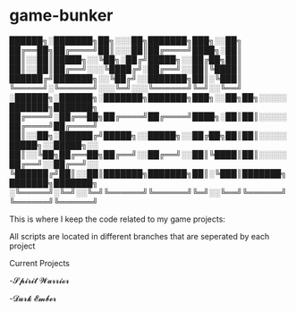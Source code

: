 # game-bunker

██████╗░███████╗██╗░░░██╗███████╗███╗░░██╗
██╔══██╗██╔════╝██║░░░██║██╔════╝████╗░██║
██║░░██║█████╗░░╚██╗░██╔╝█████╗░░██╔██╗██║
██║░░██║██╔══╝░░░╚████╔╝░██╔══╝░░██║╚████║
██████╔╝███████╗░░╚██╔╝░░███████╗██║░╚███║
╚═════╝░╚══════╝░░░╚═╝░░░╚══════╝╚═╝░░╚══╝  
░██████╗░██████╗░███████╗███████╗███╗░░██╗██╗░░░░░███████╗███████╗
██╔════╝░██╔══██╗██╔════╝██╔════╝████╗░██║██║░░░░░██╔════╝██╔════╝
██║░░██╗░██████╔╝█████╗░░█████╗░░██╔██╗██║██║░░░░░█████╗░░█████╗░░
██║░░╚██╗██╔══██╗██╔══╝░░██╔══╝░░██║╚████║██║░░░░░██╔══╝░░██╔══╝░░
╚██████╔╝██║░░██║███████╗███████╗██║░╚███║███████╗███████╗███████╗
░╚═════╝░╚═╝░░╚═╝╚══════╝╚══════╝╚═╝░░╚══╝╚══════╝╚══════╝╚══════╝



This is where I keep the code related to my game projects:

All scripts are located in different branches that are seperated by each project

Current Projects 

-𝓢𝓹𝓲𝓻𝓲𝓽 𝓦𝓪𝓻𝓻𝓲𝓸𝓻

-𝓓𝓪𝓻𝓴 𝓔𝓶𝓫𝓮𝓻
